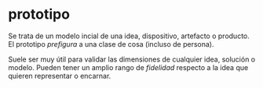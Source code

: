 # prototipo
Se trata de un modelo incial de una idea, dispositivo, artefacto o producto. El prototipo *prefigura* a una clase de cosa (incluso de persona).

Suele ser muy útil para validar las dimensiones de cualquier idea, solución o modelo. Pueden tener un amplio rango de *fidelidad* respecto a la idea que quieren representar o encarnar.


